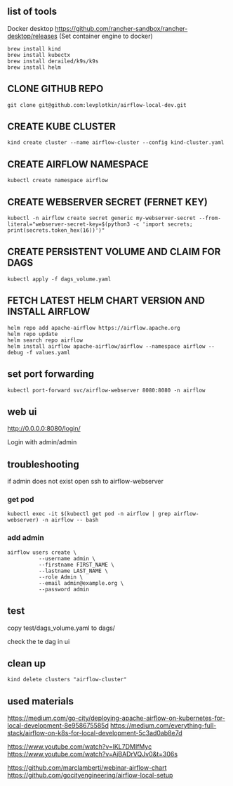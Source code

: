 ## list of tools
Docker desktop https://github.com/rancher-sandbox/rancher-desktop/releases (Set container engine to docker)
```
brew install kind
brew install kubectx
brew install derailed/k9s/k9s
brew install helm
```

## CLONE GITHUB REPO
```
git clone git@github.com:levplotkin/airflow-local-dev.git
```

## CREATE KUBE CLUSTER
```
kind create cluster --name airflow-cluster --config kind-cluster.yaml
```

## CREATE AIRFLOW NAMESPACE
```
kubectl create namespace airflow
```

## CREATE WEBSERVER SECRET (FERNET KEY)
```
kubectl -n airflow create secret generic my-webserver-secret --from-literal="webserver-secret-key=$(python3 -c 'import secrets; print(secrets.token_hex(16))')"
```

## CREATE PERSISTENT VOLUME AND CLAIM FOR DAGS
```
kubectl apply -f dags_volume.yaml
```

## FETCH LATEST HELM CHART VERSION AND INSTALL AIRFLOW
```
helm repo add apache-airflow https://airflow.apache.org
helm repo update
helm search repo airflow
helm install airflow apache-airflow/airflow --namespace airflow --debug -f values.yaml
```

## set port forwarding
```
kubectl port-forward svc/airflow-webserver 8080:8080 -n airflow 
```

## web ui
http://0.0.0.0:8080/login/

Login with admin/admin

## troubleshooting
if admin does not exist
open ssh to airflow-webserver

### get pod
```
kubectl exec -it $(kubectl get pod -n airflow | grep airflow-webserver) -n airflow -- bash

```

### add admin
```
airflow users create \
          --username admin \
          --firstname FIRST_NAME \
          --lastname LAST_NAME \
          --role Admin \
          --email admin@example.org \
          --password admin
```

## test
copy test/dags_volume.yaml to dags/

check the te dag in ui

## clean up
```
kind delete clusters "airflow-cluster"
```

## used materials

https://medium.com/go-city/deploying-apache-airflow-on-kubernetes-for-local-development-8e958675585d
https://medium.com/everything-full-stack/airflow-on-k8s-for-local-development-5c3ad0ab8e7d

https://www.youtube.com/watch?v=lKL7DMIfMyc
https://www.youtube.com/watch?v=AjBADrVQJv0&t=306s

https://github.com/marclamberti/webinar-airflow-chart
https://github.com/gocityengineering/airflow-local-setup
